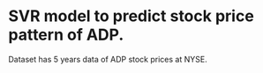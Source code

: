 # SVR model to predict stock price pattern of ADP.
Dataset has 5 years data of ADP stock prices at NYSE.
